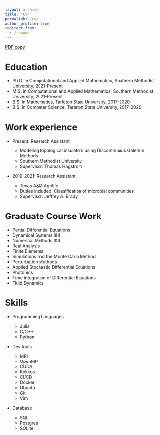 ```yaml
---
layout: archive
title: "CV"
permalink: /cv/
author_profile: true
redirect_from:
  - /resume
---
```


<a href="https://masonamccallum.github.io/files/resume.pdf" target="_blank"> PDF copy </a>

Education
======
* Ph.D. in Computational and Applied Mathematics, Southern Methodist University, 2021-Present
* M.S. in Computational and Applied Mathematics, Southern Methodist University, 2021-Present
* B.S. in Mathematics, Tarleton State University, 2017-2020 
* B.S. in Computer Science, Tarleton State University, 2017-2020 

Work experience
======
* Present: Research Assistant
  * Modeling topological insulators using Discontinuous Galerkin Methods
  * Southern Methodist University
  * Supervisor: Thomas Hagstrom

* 2019-2021: Research Assistant
  * Texas A&M Agrilife 
  * Duties included: Classification of microbial communities 
  * Supervisor: Jeffrey A. Brady 

Graduate Course Work
======
* Partial Differential Equations
* Dynamical Systems I&II
* Numerical Methods I&II
* Real Analysis
* Finite Elements
* Simulations and the Monte Carlo Method
* Perturbation Methods 
* Applied Stochastic Differential Equations
* Photonics
* Time integration of Differential Equations
* Fluid Dynamics

  
Skills
======
* Programming Languages
  * Julia
  * C/C++
  * Python

* Dev tools 
  * MPI
  * OpenMP
  * CUDA
  * Kokkos
  * CI/CD
  * Docker
  * Ubuntu 
  * Git 
  * Vim 
* Database
  * SQL
  * Postgres
  * SQLite
